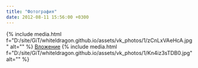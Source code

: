 ```yaml
---
title: "Фотография"
date: 2012-08-11 15:56:00 +0300
---
```



{% include media.html f="D:/site/GiT/whiteldragon.github.io/assets/vk_photos/1/zCnLxVAeHcA.jpg" alt="" %}
[Вложение](https://vk.com/photo41076938_287878153)
{% include media.html f="D:/site/GiT/whiteldragon.github.io/assets/vk_photos/1/Kn4iz3sTDB0.jpg" alt="" %}
